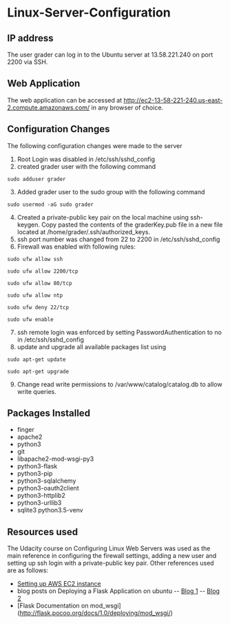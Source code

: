 # Linux-Server-Configuration

## IP address
The user grader can log in to the Ubuntu server at 13.58.221.240 on port 2200 via SSH.
## Web Application
The web application can be accessed at http://ec2-13-58-221-240.us-east-2.compute.amazonaws.com/ in any browser of choice.
## Configuration Changes
The following configuration changes were made to the server
1. Root Login was disabled in /etc/ssh/sshd_config
2. created grader user with the following command
```
sudo adduser grader
```
3. Added grader user to the sudo group with the following command
```
sudo usermod -aG sudo grader
```
4. Created a private-public key pair on the local machine using ssh-keygen. Copy pasted the contents of the graderKey.pub file in a new file located at /home/grader/.ssh/authorized_keys.
5. ssh port number was changed from 22 to 2200 in /etc/ssh/sshd_config
6. Firewall was enabled with following rules:
```
sudo ufw allow ssh
```
```
sudo ufw allow 2200/tcp
```
```
sudo ufw allow 80/tcp
```
```
sudo ufw allow ntp
```
```
sudo ufw deny 22/tcp
```
```
sudo ufw enable
```
7. ssh remote login was enforced by setting PasswordAuthentication to no in /etc/ssh/sshd_config 
8. update and upgrade all available packages list using 
```
sudo apt-get update
```
```
sudo apt-get upgrade
```

9. Change read write permissions to /var/www/catalog/catalog.db to allow write queries.
## Packages Installed
- finger
- apache2
- python3
- git
- libapache2-mod-wsgi-py3
- python3-flask
- python3-pip
- python3-sqlalchemy
- python3-oauth2client
- python3-httplib2
- python3-urllib3
- sqlite3
python3.5-venv
## Resources used
The Udacity course on Configuring Linux Web Servers was used as the main reference in configuring the firewall settings, adding a new user and setting up ssh login with a private-public key pair. Other references used are as follows:
- [Setting up AWS EC2 instance](https://docs.aws.amazon.com/AWSEC2/latest/UserGuide/EC2_GetStarted.html)
- blog posts on Deploying a Flask Application on ubuntu 
-- [Blog 1](https://www.digitalocean.com/community/tutorials/how-to-deploy-a-flask-application-on-an-ubuntu-vps)
-- [Blog 2](https://devops.profitbricks.com/tutorials/deploy-a-flask-application-on-ubuntu-1404/)
- [Flask Documentation on mod_wsgi] (http://flask.pocoo.org/docs/1.0/deploying/mod_wsgi/)
